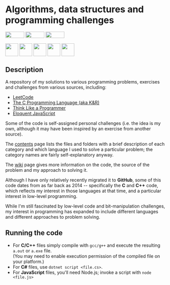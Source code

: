 # Algorithms, data structures and programming challenges

<div align="left">
<img style="vertical-align: middle; height: 20px; width: 59px;" src="https://img.shields.io/badge/-Linux-grey?logo=linux" />
<img style="vertical-align: middle; height: 20px; width: 59px;" src="https://img.shields.io/badge/-macOS-black?logo=apple" />
<img style="vertical-align: middle; height: 20px; width: 59px;" src="https://img.shields.io/badge/-Windows-red" /><br><br>
<img style="vertical-align: middle; height: 40px; width: 40px;" src="https://cdn.jsdelivr.net/gh/devicons/devicon@latest/icons/c/c-original.svg" />
<img style="vertical-align: middle; height: 40px; width: 40px;" src="https://cdn.jsdelivr.net/gh/devicons/devicon@latest/icons/cplusplus/cplusplus-original.svg" />
<img style="vertical-align: middle; height: 40px; width: 40px;" src="https://cdn.jsdelivr.net/gh/devicons/devicon@latest/icons/csharp/csharp-original.svg" />
<img style="vertical-align: middle; height: 40px; width: 40px;" src="https://cdn.jsdelivr.net/gh/devicons/devicon@latest/icons/javascript/javascript-original.svg" />
<img style="vertical-align: middle; height: 40px; width: 40px;" src="https://cdn.jsdelivr.net/gh/devicons/devicon@latest/icons/ruby/ruby-original.svg" />
</div>

## Description

A repository of my solutions to various programming problems, exercises and challenges from various sources, including:  

* [LeetCode](https://leetcode.com/)
* [The C Programming Language (aka K&R)](https://en.wikipedia.org/wiki/The_C_Programming_Language)  
* [Think Like a Programmer](https://nostarch.com/thinklikeaprogrammer)  
* [Eloquent JavaScript](https://eloquentjavascript.net/)

Some of the code is self-assigned personal challenges (i.e. the idea is my own, although it may have been inspired by an exercise from another source).  

The [contents](DIRECTORY.md) page lists the files and folders with a brief description of each category and which language I used to solve a particular problem; the category names are fairly self-explanatory anyway.  

The [wiki][wiki] page gives more information on the code, the source of the problem and my approach to solving it.  

Although I have only relatively recently migrated it to **GitHub**, some of this code dates from as far back as 2014 -- specifically the **C** and **C++** code, which reflects my interest in those languages at that time, and a particular interest in low-level programming.  

While I'm still fascinated by low-level code and bit-manipulation challenges, my interest in programming has expanded to include different languages and different approaches to problem solving.  

## Running the code

* For **C/C++** files simply compile with `gcc/g++` and execute the resulting `a.out` or `a.exe` file.  
(You may need to enable execution permission of the compiled file on your platform.)  
* For **C#** files, use `dotnet script <file.cs>`.  
* For **JavaScript** files, you'll need Node.js; invoke a script with `node <file.js>`  


<!-- External Links -->

[wiki]: https://github.com/cruelandunusual/Algorithms-Data-Structures-and-Programming-Challenges/wiki